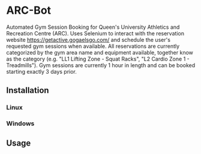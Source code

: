 # ARC-Bot
Automated Gym Session Booking for Queen's University Athletics and Recreation Centre (ARC). Uses Selenium to interact with the reservation website https://getactive.gogaelsgo.com/ and schedule the user's requested gym sessions when available. All reservations are currently categorized by the gym area name and equipment available, together know as the category (e.g. "LL1 Lifting Zone - Squat Racks", "L2 Cardio Zone 1 - Treadmills"). Gym sessions are currently 1 hour in length and can be booked starting exactly 3 days prior.

## Installation
### **Linux**
### **Windows**
## Usage
